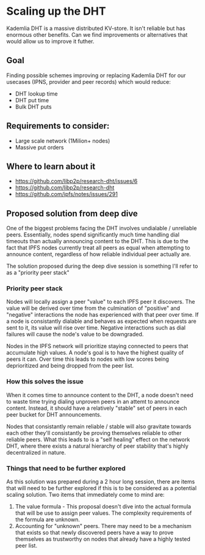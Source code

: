 # Scaling up the DHT

Kademlia DHT is a massive distributed KV-store. It isn't reliable but has enormous other benefits.
Can we find improvements or alternatives that would allow us to improve it futher.

## Goal

Finding possible schemes improving or replacing Kademlia DHT for our usecases (IPNS, provider and peer records) which would
reduce:
 - DHT lookup time
 - DHT put time 
 - Bulk DHT puts

## Requirements to consider:
 - Large scale network (1Milion+ nodes)
 - Massive put orders

## Where to learn about it

 - https://github.com/libp2p/research-dht/issues/6
 - https://github.com/libp2p/research-dht
 - https://github.com/ipfs/notes/issues/291
 
 
 
## Proposed solution from deep dive
One of the biggest problems facing the DHT involves undialable / unreliable peers. Essentially, nodes spend significantly much time handling dial timeouts than actually announcing content to the DHT. This is due to the fact that IPFS nodes currently treat all peers as equal when attempting to announce content, regardless of how reliable individual peer actually are. 

The solution proposed during the deep dive session is something I'll refer to as a "priority peer stack"

### Priority peer stack
Nodes will locally assign a peer "value" to each IPFS peer it discovers. The value will be derived over time from the culmination of "positive" and "negative" interactions the node has experienced with that peer over time. If a node is consistantly dialable and behaves as expected when requests are sent to it, its value will rise over time. Negative interactions such as dial failures will cause the node's value to be downgraded.

Nodes in the IPFS network will prioritize staying connected to peers that accumulate high values. A node's goal is to have the highest quality of peers it can. Over time this leads to nodes with low scores being deprioritized and being dropped from the peer list. 

### How this solves the issue
When it comes time to announce content to the DHT, a node doesn't need to waste time trying dialing unproven peers in an attemt to announce content. Instead, it should have a relatively "stable" set of peers in each peer bucket for DHT announcements.

Nodes that consistantly remain reliable / stable will also gravitate towards each other they'll consistantly be proving themselves reliable to other reliable peers. What this leads to is a "self healing" effect on the network DHT, where there exists a natural hierarchy of peer stability that's highly decentralized in nature.

### Things that need to be further explored
As this solution was prepared during a 2 hour long session, there are items that will need to be further explored if this is to be considered as a potential scaling solution. Two items that immediately come to mind are:
1) The value formula - This proposal doesn't dive into the actual formula that will be use to assign peer values. The complexity requirements of the formula are unknown.
2) Accounting for "unknown" peers. There may need to be a mechanism that exists so that newly discovered peers have a way to prove themselves as trustworthy on nodes that already have a highly tested peer list.
